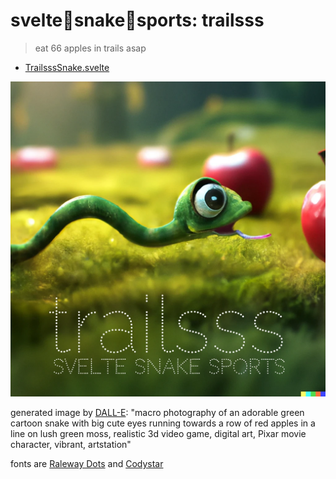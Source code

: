 # svelte🐍snake🐍sports: trailsss

> eat 66 apples in trails asap

- [TrailsssSnake.svelte](./TrailsssSnake.svelte)

<a href="https://ryanatkn.github.io/svelte-snake-sports/trailsss"><img src="/src/static/assets/trailsss.webp" alt="logo for trailsss, macro photography of an adorable green cartoon snake with big cute eyes running towards a row of red apples in a line on lush green moss, realistic 3d video game, digital art, Pixar movie character, vibrant, artstation" /></a>

generated image by [DALL-E](https://wikipedia.org/wiki/DALL-E):
"macro photography of an adorable green cartoon snake with big cute eyes running towards a row of red apples in a line on lush green moss, realistic 3d video game, digital art, Pixar movie character, vibrant, artstation"

fonts are [Raleway Dots](https://fonts.google.com/specimen/Raleway+Dots)
and [Codystar](https://fonts.google.com/specimen/Codystar)
